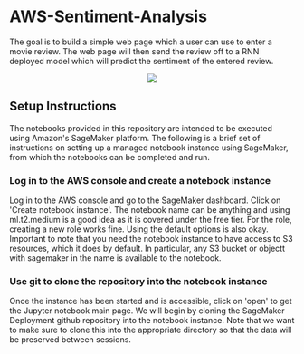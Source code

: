 # AWS-Sentiment-Analysis

The goal is to build a simple web page which a user can use to enter a movie review. The web page will then send the review off to a RNN deployed model which will predict the sentiment of the entered review.   
  
<p align="center">
  <img src="https://github.com/ClemPalf/SageMaker-case-studies/blob/560ae3e7ff253478ee2cb92e6be8fc9cf21cce73/Sentiment-analysis/images/Test_1.png"/>
</p>  
  
## Setup Instructions

The notebooks provided in this repository are intended to be executed using Amazon's SageMaker platform. The following is a brief set of instructions on setting up a managed notebook instance using SageMaker, from which the notebooks can be completed and run.

### Log in to the AWS console and create a notebook instance

Log in to the AWS console and go to the SageMaker dashboard. Click on 'Create notebook instance'. The notebook name can be anything and using ml.t2.medium is a good idea as it is covered under the free tier. For the role, creating a new role works fine. Using the default options is also okay. Important to note that you need the notebook instance to have access to S3 resources, which it does by default. In particular, any S3 bucket or objectt with sagemaker in the name is available to the notebook.

### Use git to clone the repository into the notebook instance

Once the instance has been started and is accessible, click on 'open' to get the Jupyter notebook main page. We will begin by cloning the SageMaker Deployment github repository into the notebook instance. Note that we want to make sure to clone this into the appropriate directory so that the data will be preserved between sessions.
